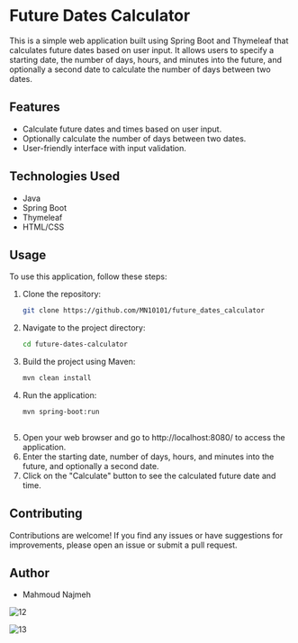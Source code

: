 # Future Dates Calculator

This is a simple web application built using Spring Boot and Thymeleaf that calculates future dates based on user input. It allows users to specify a starting date, the number of days, hours, and minutes into the future, and optionally a second date to calculate the number of days between two dates.

## Features

- Calculate future dates and times based on user input.
- Optionally calculate the number of days between two dates.
- User-friendly interface with input validation.

## Technologies Used

- Java
- Spring Boot
- Thymeleaf
- HTML/CSS

## Usage

To use this application, follow these steps:

1. Clone the repository:
   ```bash
   git clone https://github.com/MN10101/future_dates_calculator

2. Navigate to the project directory:
   ```bash  
   cd future-dates-calculator

3. Build the project using Maven:
   ```bash   
   mvn clean install

   
4. Run the application:
   ```bash   
   mvn spring-boot:run
      
6. Open your web browser and go to http://localhost:8080/ to access the application.
7. Enter the starting date, number of days, hours, and minutes into the future, and optionally a second date.
8. Click on the "Calculate" button to see the calculated future date and time.

## Contributing
Contributions are welcome! If you find any issues or have suggestions for improvements, please open an issue or submit a pull request.

## Author

- Mahmoud Najmeh

![12](https://github.com/MN10101/future_dates_calculator/assets/78208459/6084e690-c0ee-45b0-96e6-fd731787e582)

![13](https://github.com/MN10101/future_dates_calculator/assets/78208459/d0caf5e5-bdf0-4041-a223-6a8b3cf7bc95)

